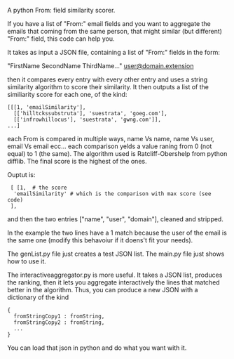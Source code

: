 
A python From: field similarity scorer.

If you have a list of "From:" email fields and you want to aggregate the
emails that coming from the same person, that might similar (but
different) "From:" field, this code can help you.

It takes as input a JSON file, containing a list of "From:" fields in
the form: 

"FirstName SecondName ThirdName..." <user@domain.extension>

then it compares every entry with every other entry and uses a string
similarity algorithm to score their similarity. It then outputs a list
of the similiarity score for each one, of the kind:

```
[[[1, 'emailSimilarity'],
  [['hilltckssubstruta'], 'suestrata', 'goeg.com'],
  [['infrowhillocus'], 'suestrata', 'gwng.com']],
...]
```

each From is compared in multiple ways, name Vs name, name Vs user,
email Vs email ecc... each comparison yelds a value raning from 0 (not
equal) to 1 (the same). The algorithm used is Ratcliff-Obershelp from
python difflib. The final score is the highest of the ones. 

Ouptut is:
```
 [ [1,  # the score 
  'emailSimilarity' # which is the comparison with max score (see code)
 ],
```
and then the two entries ["name", "user", "domain"], cleaned and stripped.

In the example the two lines have a 1 match because the user of the
email is the same one (modify this behavoiur if it doens't fit
your needs).

The genList.py file just creates a test JSON list.
The main.py file just shows how to use it.

The interactiveaggregator.py is more useful. It takes a JSON list,
produces the ranking, then it lets you aggregate interactively the lines
that matched better in the algorithm. Thus, you can produce a new JSON
with a dictionary of the kind 

```
{ 
  fromStringCopy1 : fromString,
  fromStringCopy2 : fromString,
  ...
}
```

You can load that json in python and do what you want with it.



